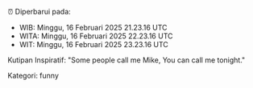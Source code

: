 ⏰ Diperbarui pada:
- WIB: Minggu, 16 Februari 2025 21.23.16 UTC
- WITA: Minggu, 16 Februari 2025 22.23.16 UTC
- WIT: Minggu, 16 Februari 2025 23.23.16 UTC

Kutipan Inspiratif:
"Some people call me Mike, You can call me tonight."


Kategori: funny

